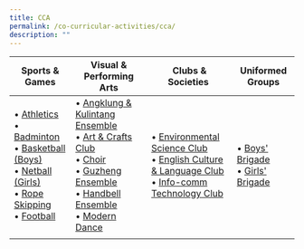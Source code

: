 ```yaml
---
title: CCA
permalink: /co-curricular-activities/cca/
description: ""
---
```

| Sports & Games | Visual & Performing Arts | Clubs & Societies  | Uniformed Groups |
| --- | --- | --- | --- |
| • [Athletics](https://staging.d33dbb0ee5w4xi.amplifyapp.com/co-curricular-activities/cca/sports-n-games/athletics/) <br> • [Badminton](https://staging.d33dbb0ee5w4xi.amplifyapp.com/co-curricular-activities/cca/sports-n-games/badminton/) <br> • [Basketball (Boys)](https://staging.d33dbb0ee5w4xi.amplifyapp.com/co-curricular-activities/cca/sports-n-games/basketball/) <br> • [Netball (Girls)](https://cms.isomer.gov.sg/sites/moe-geylangmtdpri/folders/co-curricular-activities/subfolders/Sports%20%26%20Games/editPage/Netball.md) <br> • [Rope Skipping](https://cms.isomer.gov.sg/sites/moe-geylangmtdpri/folders/co-curricular-activities/subfolders/Sports%20%26%20Games/editPage/Rope%20Skipping.md) <br>• [Football](https://cms.isomer.gov.sg/sites/moe-geylangmtdpri/folders/co-curricular-activities/subfolders/Sports%20%26%20Games/editPage/Football.md) | • [Angklung & Kulintang Ensemble](https://geylangmethodistpri-moe-edu-sg-admin.cwp.sg/co-curricular-activities/cca/visual-n-performing-arts/angklung-n-kulintang-ensemble) <br>• [Art & Crafts Club](https://geylangmethodistpri-moe-edu-sg-admin.cwp.sg/co-curricular-activities/cca/visual-n-performing-arts/art-n-crafts-club) <br> • [Choir](https://geylangmethodistpri-moe-edu-sg-admin.cwp.sg/co-curricular-activities/cca/visual-n-performing-arts/choir) <br> • [Guzheng Ensemble](https://geylangmethodistpri-moe-edu-sg-admin.cwp.sg/co-curricular-activities/cca/visual-n-performing-arts/guzheng-ensemble) <br> • [Handbell Ensemble](https://geylangmethodistpri-moe-edu-sg-admin.cwp.sg/co-curricular-activities/cca/visual-n-performing-arts/handbell-ensemble) <br> • [Modern Dance](https://geylangmethodistpri-moe-edu-sg-admin.cwp.sg/co-curricular-activities/cca/visual-n-performing-arts/modern-dance) | • [Environmental Science Club](https://geylangmethodistpri.moe.edu.sg/co-curricular-activities/cca/clubs-n-societies/environmental-science-club) <br>• [English Culture & Language Club](https://geylangmethodistpri-moe-edu-sg-admin.cwp.sg/co-curricular-activities/cca/clubs-n-societies/english-culture-n-language-club) <br> • [Info-comm Technology Club](https://geylangmethodistpri.moe.edu.sg/co-curricular-activities/cca/clubs-n-societies/info-comm-technology-club) | • [Boys' Brigade](https://cms.isomer.gov.sg/sites/moe-geylangmtdpri/folders/co-curricular-activities/subfolders/Uniformed%20Groups/editPage/Boys'%20Brigade.md) <br> • [Girls' Brigade](https://cms.isomer.gov.sg/sites/moe-geylangmtdpri/folders/co-curricular-activities/subfolders/Uniformed%20Groups/editPage/Girls'%20Brigade.md) |
| | |